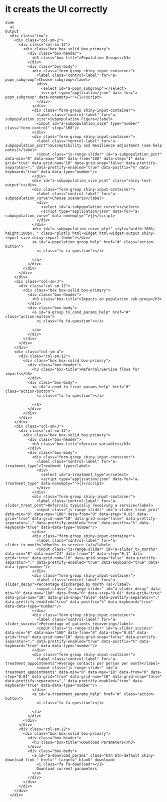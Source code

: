 # it creats the UI correctly

    Code
      ui
    Output
      <div class="row">
        <div class="col-sm-2">
          <div class="col-sm-12">
            <div class="box box-solid box-primary">
              <div class="box-header">
                <h3 class="box-title">Population Groups</h3>
              </div>
              <div class="box-body">
                <div class="form-group shiny-input-container">
                  <label class="control-label" for="a-popn_subgroup">Choose subgroup</label>
                  <div>
                    <select id="a-popn_subgroup"></select>
                    <script type="application/json" data-for="a-popn_subgroup" data-nonempty="">{}</script>
                  </div>
                </div>
                <div class="form-group shiny-input-container">
                  <label class="control-label" for="a-subpopulation_size">Subpopulation Figure</label>
                  <input id="a-subpopulation_size" type="number" class="form-control" step="100"/>
                </div>
                <div class="form-group shiny-input-container">
                  <label class="control-label" for="a-subpopulation_pcnt">Susceptibility and Resilience adjustment (see help notes)</label>
                  <input class="js-range-slider" id="a-subpopulation_pcnt" data-min="0" data-max="100" data-from="100" data-step="1" data-grid="true" data-grid-num="10" data-grid-snap="false" data-prettify-separator="," data-prettify-enabled="true" data-postfix="%" data-keyboard="true" data-data-type="number"/>
                </div>
                <div id="a-subpopulation_size_pcnt" class="shiny-text-output"></div>
                <div class="form-group shiny-input-container">
                  <label class="control-label" for="a-subpopulation_curve">Choose scenario</label>
                  <div>
                    <select id="a-subpopulation_curve"></select>
                    <script type="application/json" data-for="a-subpopulation_curve" data-nonempty="">{}</script>
                  </div>
                </div>
                <div id="a-subpopulation_curve_plot" style="width:100%; height:100px; " class="plotly html-widget html-widget-output shiny-report-size shiny-report-theme"></div>
                <a id="a-population_group_help" href="#" class="action-button">
                  <i class="fa fa-question"></i>
                  
                </a>
              </div>
            </div>
          </div>
        </div>
        <div class="col-sm-3">
          <div class="col-sm-12">
            <div class="box box-solid box-primary">
              <div class="box-header">
                <h3 class="box-title">Impacts on population sub-group</h3>
              </div>
              <div class="box-body">
                <a id="a-group_to_cond_params_help" href="#" class="action-button">
                  <i class="fa fa-question"></i>
                  
                </a>
              </div>
            </div>
          </div>
        </div>
        <div class="col-sm-4">
          <div class="col-sm-12">
            <div class="box box-solid box-primary">
              <div class="box-header">
                <h3 class="box-title">Referral/Service flows for impacts</h3>
              </div>
              <div class="box-body">
                <a id="a-cond_to_treat_params_help" href="#" class="action-button">
                  <i class="fa fa-question"></i>
                  
                </a>
              </div>
            </div>
          </div>
        </div>
        <div class="col-sm-3">
          <div class="col-sm-12">
            <div class="box box-solid box-primary">
              <div class="box-header">
                <h3 class="box-title">Service variables</h3>
              </div>
              <div class="box-body">
                <div class="form-group shiny-input-container">
                  <label class="control-label" for="a-treatment_type">Treatment type</label>
                  <div>
                    <select id="a-treatment_type"></select>
                    <script type="application/json" data-for="a-treatment_type" data-nonempty="">{}</script>
                  </div>
                </div>
                <div class="form-group shiny-input-container">
                  <label class="control-label" for="a-slider_treat_pcnt">Referrals typically receiving a service</label>
                  <input class="js-range-slider" id="a-slider_treat_pcnt" data-min="0" data-max="100" data-from="0" data-step="0.01" data-grid="true" data-grid-num="10" data-grid-snap="false" data-prettify-separator="," data-prettify-enabled="true" data-postfix="%" data-keyboard="true" data-data-type="number"/>
                </div>
                <div class="form-group shiny-input-container">
                  <label class="control-label" for="a-slider_tx_months">Months in service (a)</label>
                  <input class="js-range-slider" id="a-slider_tx_months" data-min="0" data-max="24" data-from="1" data-step="0.1" data-grid="true" data-grid-num="10" data-grid-snap="false" data-prettify-separator="," data-prettify-enabled="true" data-keyboard="true" data-data-type="number"/>
                </div>
                <div class="form-group shiny-input-container">
                  <label class="control-label" for="a-slider_decay">Percentage discharged by month (a)</label>
                  <input class="js-range-slider" id="a-slider_decay" data-min="0" data-max="100" data-from="0" data-step="0.01" data-grid="true" data-grid-num="10" data-grid-snap="false" data-prettify-separator="," data-prettify-enabled="true" data-postfix="%" data-keyboard="true" data-data-type="number"/>
                </div>
                <div class="form-group shiny-input-container">
                  <label class="control-label" for="a-slider_success">Percentage of patients recovering</label>
                  <input class="js-range-slider" id="a-slider_success" data-min="0" data-max="100" data-from="0" data-step="0.01" data-grid="true" data-grid-num="10" data-grid-snap="false" data-prettify-separator="," data-prettify-enabled="true" data-postfix="%" data-keyboard="true" data-data-type="number"/>
                </div>
                <div class="form-group shiny-input-container">
                  <label class="control-label" for="a-treatment_appointments">Average contacts per person per month</label>
                  <input class="js-range-slider" id="a-treatment_appointments" data-min="0" data-max="10" data-from="0" data-step="0.01" data-grid="true" data-grid-num="10" data-grid-snap="false" data-prettify-separator="," data-prettify-enabled="true" data-keyboard="true" data-data-type="number"/>
                </div>
                <a id="a-treatment_params_help" href="#" class="action-button">
                  <i class="fa fa-question"></i>
                  
                </a>
              </div>
            </div>
          </div>
          <div class="col-sm-12">
            <div class="box box-solid box-primary">
              <div class="box-header">
                <h3 class="box-title">Download Parameters</h3>
              </div>
              <div class="box-body">
                <a id="a-download_params" class="btn btn-default shiny-download-link " href="" target="_blank" download>
                  <i class="fa fa-download"></i>
                  Download current parameters
                </a>
              </div>
            </div>
          </div>
        </div>
      </div>

